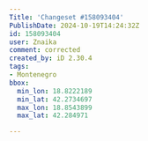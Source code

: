 ```yaml
---
Title: 'Changeset #158093404'
PublishDate: 2024-10-19T14:24:32Z
id: 158093404
user: Znaika
comment: corrected
created_by: iD 2.30.4
tags:
- Montenegro
bbox:
  min_lon: 18.8222189
  min_lat: 42.2734697
  max_lon: 18.8543899
  max_lat: 42.284971

---
```

